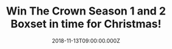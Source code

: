 ---
campaign-uuid: "c-2ddd4491-2b5e-4322-a2b2-ce6e497c2218"
type: "Competition"
category: "Entertainment"
date: "2018-11-13T09:00:00.000Z"
end-date: "2018-12-13T23:59:00.000Z"
disable-form: false
is_promoted: false
has_entry_page: true
title: "Win The Crown Season 1 and 2 Boxset in time for Christmas!"
competition-description: "<p>We have in our hands the Emmy Award winning\_series,\
  \ the number one essential for viewing over the holiday: The Crown Season 1 and\
  \ 2 on Blu-ray to one of our NME AAA members to win! As a new era begins, Queen\
  \ Elizabeth struggles to navigate a world that's changing around her while preserving\
  \ both the monarchy and her marriage.</p>\r\n<p>If you want to get stuck to your\
  \ favourite show to be during the holidays, click below for a chance to win!</p>"
hero-header: "Win The Crown Season 1 and 2 Boxset in time for Christmas!"
terms-confirmation: "N/A"
banner-img: "https://assets.expresslyapp.com/asset-97a7f1d4-5c32-4447-b4ed-86bf036edb74.jpg"
logo-left-href: "aaa.nme.com"
logo-left-image: "https://assets.expresslyapp.com/asset-6e504677-189f-479c-a7c0-6237b39947c3.jpg"
logo-left-title: "NME AAA"
bg-image-hero: "https://assets.expresslyapp.com/asset-a30a31bd-b9e0-4161-97cc-511af971c84c.jpg"
bg-image-first: "https://assets.expresslyapp.com/asset-a6e1bd23-6d5e-4084-8346-eb19c2173bb3.jpg"
bg-image-second: "https://assets.expresslyapp.com/asset-2d793ee4-45be-4590-bbfd-e1db00e5eed6.jpg"
bg-image-third: "https://assets.expresslyapp.com/asset-4426c8b5-fa4a-491b-bf36-2be15b69c1de.jpg"
section1-content: "<p>The Crown Season 1 and 2 Box Set has it all. The first season\
  \ follows the decline of the The British Empire. Queen Elizabeth II is a 25-year-old\
  \ newlywed faced with the daunting prospect of leading the world’s most famous monarchy\
  \ while forging a relationship with legendary Prime Minister Sir Winston Churchill.</p>"
section2-content: "<p>The Crown Season 2 follows Queen Elizabeth through the late\
  \ 1950s and early ‘60s as she struggles to navigate a world that’s changing around\
  \ her. She must face the challenges of a new era, from the Suez Canal crisis to\
  \ the assassination of John F. Kennedy, while preserving both the monarchy and her\
  \ marriage.</p>"
section3-content: "<p>The Golden Globe winner for Best TV Drama Series, “The Crown,”\
  \ created by Peter Morgan is the best plan to do during the holidays. If you can’\
  t wait to watch it, enter the form below and get ready to get stuck with The Crown\
  \ Season 1 and 2 Box Set!</p>"
entry-title: "Win The Crown Season 1 and 2 Boxset in time for Christmas!"
entry-content: "Enter the draw to win The Crown Season 1 and 2 Box Set\r\nby completing\
  \ the form below before 23:59 on 13th of December 2018."
has-winner: true
winner-title: "CONGRATULATIONS to Francesca J. who won The Crown Season 1 and 2 Boxset\
  \ in time for Christmas!"
winner-banner: "https://assets.expresslyapp.com/asset-dc06cf44-e109-48f3-a8d9-37cd65759c6c.jpg"
prize-description: "The Crown Season 1 and 2 Boxset."
special-conditions: "Multiple entries are allowed up to one every day."
country-restrictions:
- "GB"
---
